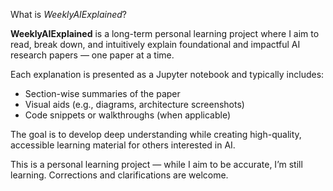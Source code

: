 What is *WeeklyAIExplained*?

**WeeklyAIExplained** is a long-term personal learning project where I aim to read, break down, and intuitively explain foundational and impactful AI research papers — one paper at a time.

Each explanation is presented as a Jupyter notebook and typically includes:
- Section-wise summaries of the paper  
- Visual aids (e.g., diagrams, architecture screenshots)  
- Code snippets or walkthroughs (when applicable)  

The goal is to develop deep understanding while creating high-quality, accessible learning material for others interested in AI.

This is a personal learning project — while I aim to be accurate, I’m still learning. Corrections and clarifications are welcome.

